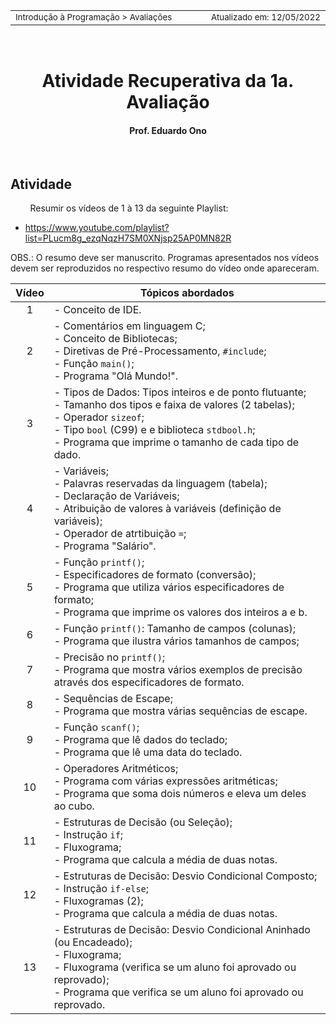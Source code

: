 <table>
<tr>
<td align="left" width="8000">
  <small>Introdução à Programação > Avaliações</small>
</td>
<td align="right">
  <small>Atualizado&nbsp;em:&nbsp;12/05/2022</small>
</td>
</tr>
</table>

<br>

<h1 align="center">
Atividade Recuperativa da 1a. Avaliação 
</h1>
<h4 align="center">
Prof. Eduardo Ono
</h4>

<br>

## Atividade

&nbsp;&nbsp;&nbsp;&nbsp;&nbsp;&nbsp;&nbsp;&nbsp;Resumir os vídeos de 1 à 13 da seguinte Playlist:

* https://www.youtube.com/playlist?list=PLucm8g_ezqNqzH7SM0XNjsp25AP0MN82R

OBS.: O resumo deve ser manuscrito. Programas apresentados nos vídeos devem ser reproduzidos no respectivo resumo do vídeo onde apareceram.

| Vídeo | Tópicos abordados |
| :-: | --- |
|  1 | - Conceito de IDE.
|  2 | - Comentários em linguagem C;<br>- Conceito de Bibliotecas;<br>- Diretivas de Pré-Processamento, `#include`;<br>- Função `main()`;<br>- Programa "Olá Mundo!".
|  3 | - Tipos de Dados: Tipos inteiros e de ponto flutuante;<br>- Tamanho dos tipos e faixa de valores (2 tabelas);<br>- Operador `sizeof`;<br>- Tipo `bool` (C99) e e biblioteca `stdbool.h`;<br>- Programa que imprime o tamanho de cada tipo de dado.<br>
|  4 | - Variáveis;<br>- Palavras reservadas da linguagem (tabela);<br>- Declaração de Variáveis;<br>- Atribuição de valores à variáveis (definição de variáveis);<br>- Operador de atrtibuição `=`;<br>- Programa "Salário".
|  5 | - Função `printf()`;<br>- Especificadores de formato (conversão);<br>- Programa que utiliza vários especificadores de formato;<br>- Programa que imprime os valores dos inteiros a e b.
|  6 | - Função `printf()`: Tamanho de campos (colunas);<br>- Programa que ilustra vários tamanhos de campos;
|  7 | - Precisão no `printf()`;<br>- Programa que mostra vários exemplos de precisão através dos especificadores de formato.
|  8 | - Sequências de Escape;<br>- Programa que mostra várias sequências de escape.
|  9 | - Função `scanf()`;<br>- Programa que lê dados do teclado;<br>- Programa que lê uma data do teclado.
| 10 | - Operadores Aritméticos;<br>- Programa com várias expressões aritméticas;<br>- Programa que soma dois números e eleva um deles ao cubo.
| 11 | - Estruturas de Decisão (ou Seleção);<br>- Instrução `if`;<br>- Fluxograma;<br>- Programa que calcula a média de duas notas.
| 12 | - Estruturas de Decisão: Desvio Condicional Composto;<br>- Instrução `if-else`;<br>- Fluxogramas (2);<br>- Programa que calcula a média de duas notas.
| 13 | - Estruturas de Decisão: Desvio Condicional Aninhado (ou Encadeado);<br>- Fluxograma;<br>- Fluxograma (verifica se um aluno foi aprovado ou reprovado);<br>- Programa que verifica se um aluno foi aprovado ou reprovado.

<br>
